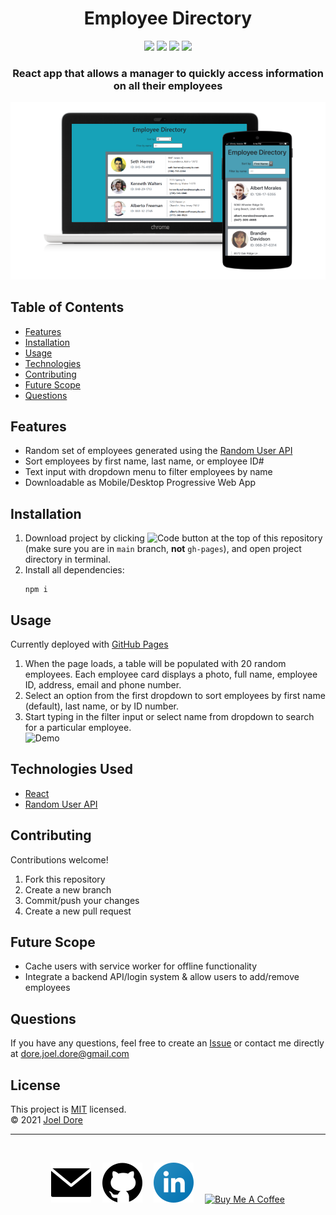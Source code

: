 <div align="center">

# Employee Directory
<div>
<img src='https://img.shields.io/github/license/joeldore/employee-directory'>  
<img src='https://img.shields.io/github/repo-size/joeldore/employee-directory'>  
<img src='https://img.shields.io/github/languages/top/joeldore/employee-directory'>
<img src='https://img.shields.io/github/last-commit/joeldore/employee-directory'>
</div>

### React app that allows a manager to quickly access information on all their employees  

![Screenshots](./public/images/screenshots.png "Screenshots")

</div>

## Table of Contents  
* [Features](#Features)  
* [Installation](#Installation)  
* [Usage](#Usage)  
* [Technologies](#Technologies-Used)
* [Contributing](#Contributing)  
* [Future Scope](#Future-Scope)  
* [Questions](#Questions)

## Features
- Random set of employees generated using the [Random User API](https://randomuser.me/)
- Sort employees by first name, last name, or employee ID#
- Text input with dropdown menu to filter employees by name
- Downloadable as Mobile/Desktop Progressive Web App

## Installation
1. Download project by clicking ![Code button][Code] at the top of this repository (make sure you are in `main` branch, **not** `gh-pages`), and open project directory in terminal.
2. Install all dependencies:
    ```
    npm i
    ```

## Usage
Currently deployed with [GitHub Pages](https://joeldore.github.io/employee-directory)

1. When the page loads, a table will be populated with 20 random employees. Each employee card displays a photo, full name, employee ID, address, email and phone number.  
2. Select an option from the first dropdown to sort employees by first name (default), last name, or by ID number.  
3. Start typing in the filter input or select name from dropdown to search for a particular employee.  
![Demo](./public/images/demos.gif "Demo")

## Technologies Used
- [React](https://reactjs.org/)
- [Random User API](https://randomuser.me/)

## Contributing
Contributions welcome!
1. Fork this repository  
2. Create a new branch  
3. Commit/push your changes  
4. Create a new pull request  

## Future Scope
- Cache users with service worker for offline functionality
- Integrate a backend API/login system & allow users to add/remove employees

## Questions  
If you have any questions, feel free to create an [Issue][Issues] or contact me directly at <dore.joel.dore@gmail.com>

## License
This project is [MIT][License] licensed.  
© 2021 [Joel Dore](https://github.com/JoelDore)  

---
<br>

<!-- Contact/Social Links -->
<div align="center">

[![email](public/logos/email.svg)](mailto:dore.joel.dore@gmail.com "dore.joel.dore@gmail.com") 
[![github](public/logos/github.svg)](https://github.com/JoelDore "/joeldore") 
[![linkedin](public/logos/linkedin.svg)](https://www.linkedin.com/in/joeldore "/in/joeldore") 
<a href="https://www.buymeacoffee.com/JoelDore" target="_blank"><img src="https://cdn.buymeacoffee.com/buttons/v2/default-white.png" alt="Buy Me A Coffee" height="32"></a>

</div>

<!-- Links -->
[Code]: https://img.shields.io/badge/-%E2%A4%93%20Code%20%E2%8F%B7-brightgreen
[Deployed]: https://joeldore.github.io/employee-directory/
[Issues]: https://github.com/JoelDore/employee-directory/issues
[License]: https://github.com/JoelDore/employee-directory/blob/main/LICENSE
